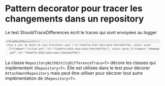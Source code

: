 # Pattern decorator pour tracer les changements dans un repository

Le test ShouldTraceDifferences écrit le traces qui sont envoyées au logger

![trace.png](trace.png)

La classe ```RepositoryWithEntityDifferenceTrace<T>``` décore les classes qui implémentent ```IRepository<T>```.
Elle est utilisée dans le test pour décorer ```AttachmentRepository``` mais peut être utiliser pour décorer tout autre implémentation de  ```IRepository<T>```.